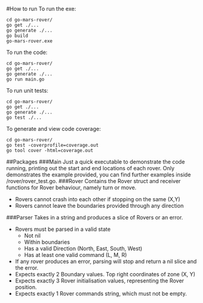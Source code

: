 #How to run
To run the exe:
```
cd go-mars-rover/
go get ./...
go generate ./...
go build
go-mars-rover.exe
```
To run the code:
```
cd go-mars-rover/
go get ./...
go generate ./...
go run main.go
```
To run unit tests:
```
cd go-mars-rover/
go get ./...
go generate ./...
go test ./...
```
To generate and view code coverage:
```
cd go-mars-rover/
go test -coverprofile=coverage.out
go tool cover -html=coverage.out
```


##Packages
###Main
Just a quick executable to demonstrate the code running, printing out the start and end locations of each rover.
Only demonstrates the example provided, you can find further examples inside /rover/rover_test.go.
###Rover
Contains the Rover struct and receiver functions for Rover behaviour, namely turn or move. 
* Rovers cannot crash into each other if stopping on the same (X,Y)
* Rovers cannot leave the boundaries provided through any direction

###Parser
Takes in a string and produces a slice of Rovers or an error. 
* Rovers must be parsed in a valid state
    * Not nil
    * Within boundaries
    * Has a valid Direction (North, East, South, West)
    * Has at least one valid command (L, M, R)
* If any rover produces an error, parsing will stop and return a nil slice and the error.
* Expects exactly 2 Boundary values. Top right coordinates of zone (X, Y)
* Expects exactly 3 Rover initialisation values, representing the Rover position.
* Expects exactly 1 Rover commands string, which must not be empty.
